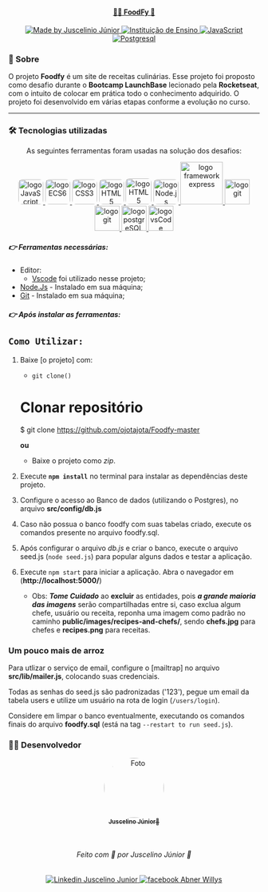 <h1 align="center">
  <a href="https://github.com/abner-starkasty/Foodfy/raw/master/readme-assets/chef.png"
  <img 
    src="/readme-assets/chef.png"
    width="200px"
    alt="Logo do LaunchBase">
</h1>

<h4 align="center">
  🍕🍗  FoodFy 🚀
</h4>

<p align="center">
  <a href="https://www.linkedin.com/in/juscelino-j%C3%BAnior-19aab5113/">
    <img 
      alt="Made by Juscelinio Júnior" 
      src="https://img.shields.io/badge/MADE%20BY-Juscelino%20Junior-%230077b5?style=flat-square&logo=linkedin">
  </a>
  
  <a href="https://rocketseat.com.br/">
    <img 
      alt="Instituição de Ensino" 
      src="https://img.shields.io/badge/-Rocketseat-%237159c1?style=flat-square&logo=apache-rocketMQ&logoColor=White">
  </a>

  <a href="https://www.javascript.com/">
    <img 
      alt="JavaScript" 
      src="https://img.shields.io/badge/STACK-JavaScript-%23F7DF1E?style=flat-square&logo=JAVASCRIPT">
  </a>

  <a href="https://www.postgresql.org/">
    <img 
      alt="Postgresql" 
      src="https://badgen.net/badge/icon/postgresql?icon=postgresql&label">
  </a>
  
  
### 🔖 Sobre

O projeto **Foodfy** é um site de receitas culinárias. Esse projeto foi proposto como desafio durante o **Bootcamp LaunchBase** lecionado pela **Rocketseat**, com o intuito de colocar em prática todo o conhecimento adquirido. O projeto foi desenvolvido em várias etapas conforme a evolução no curso.


------
### 🛠 Tecnologias utilizadas

<p align="center">
As seguintes ferramentas foram usadas na solução dos desafios:

<p align="center">
    <a href="https://www.javascript.com/">
        <img 
            src="/readme-assets/icon-javascript.svg" 
            alt="logo JavaScript"
            width="50px"
            style="border-radius: 8px;">
    </a>
    <a href="http://www.ecma-international.org/ecma-262/6.0/">
        <img 
            src="/readme-assets/icon-ecmascript6.svg" 
            alt="logo ECS6"
            width="50px"
            style="border-radius: 8px;">
    </a>
    <a href="https://developer.mozilla.org/en-US/docs/Web/CSS">
        <img 
            src="/readme-assets/icon-css3.svg" 
            alt="logo CSS3"
            width="50px"
            style="border-radius: 8px;">
    </a>
    <a href="https://developer.mozilla.org/en-US/docs/Web/HTML">
        <img 
            src="/readme-assets/icon-html5.svg" 
            alt="logo HTML5"
            width="50px"
            style="border-radius: 8px;">
    </a>
    <a href="https://mozilla.github.io/nunjucks/">
        <img 
            src="/readme-assets/icon-nunjucks.svg" 
            alt="logo HTML5"
            width="52px"
            style="border-radius: 8px;">
    </a>
    <a href="https://nodejs.org/en/">
        <img 
            src="/readme-assets/icon-nodejs.svg" 
            alt="logo Node.js"
            width="50px"
            style="border-radius: 8px;">
    </a>
    <a href="https://expressjs.com/">
        <img 
            src="/readme-assets/icon-express2.png" 
            alt="logo framework express"
            width="85px">
    </a>
    <a href="https://git-scm.com/">
        <img 
            src="/readme-assets/icon-git.svg" 
            alt="logo git"
            width="50px">
    </a>
    <a href="https://github.com/">
        <img 
            src="/readme-assets/icon-gitHub2.svg" 
            alt="logo git"
            width="50px">
    </a>
    <a href="https://www.postgresql.org/">
        <img 
            src="/readme-assets/icon-postgresql.svg" 
            alt="logo postgreSQL"
            width="50px">
    </a>
    <a href="https://code.visualstudio.com/">
        <img 
            src="/readme-assets/icon-vscode.svg" 
            alt="logo vsCode"
            width="50px">
    </a>
</p>

##### 👉 Ferramentas necessárias:
- Editor:
    - [Vscode](https://code.visualstudio.com/) foi utilizado nesse projeto; 
- [Node.Js](https://nodejs.org/en/) - Instalado em sua máquina;
- [Git](https://git-scm.com/downloads) - Instalado em sua máquina;

##### 👉 Após instalar as ferramentas:

## `Como Utilizar:`

1. Baixe [o projeto] com:
    * `git clone()`
    # Clonar repositório
    $ git clone https://github.com/ojotajota/Foodfy-master
    
    **ou**
    
    * Baixe o projeto como _zip_.

2. Execute **`npm install`** no terminal para instalar as dependências deste projeto.

3. Configure o acesso ao Banco de dados (utilizando o Postgres), no arquivo __src/config/db.js__

4. Caso não possua o banco foodfy com suas tabelas criado, execute os comandos presente no arquivo foodfy.sql.

5. Após configurar o arquivo _db.js_ e criar o banco, execute o arquivo seed.js (`node seed.js`) para popular alguns dados e testar a aplicação.

6. Execute `npm start` para iniciar a aplicação. Abra o navegador em (**http://localhost:5000/**)
    * Obs: ***Tome Cuidado*** ao __excluir__ as entidades, pois _**a grande maioria das imagens**_ serão compartilhadas entre si, caso exclua algum chefe, usuário ou receita, reponha uma imagem como padrão no caminho **public/images/recipes-and-chefs/**, sendo __chefs.jpg__ para chefes e __recipes.png__ para receitas.

### Um pouco mais de arroz

Para utlizar o serviço de email, configure o [mailtrap] no arquivo **src/lib/mailer.js**, colocando suas credenciais.

Todas as senhas do seed.js são padronizadas ('123'), pegue um email da tabela users e utilize um usuário na rota de login (`/users/login`).

Considere em limpar o banco eventualmente, executando os comandos finais do arquivo **foodfy.sql** (está na tag `--restart to run seed.js`).


### 👨‍💻 Desenvolvedor

<p align="center">
    <a href="https://app.rocketseat.com.br/me/juscelino-de-melo-costa-junior-1585162196">
        <img 
            style="border-radius: 50%;" 
            src="https://avatars2.githubusercontent.com/u/50853522?s=460&u=683e8a27c25840fc488651ba112accb3e74a75fa&v=4" 
            width="120px;" 
            alt="Foto">
        <br/>
        <sub><b>Juscelino Júnior🚀</b></sub>
    </a>
</p>
</br>
<h6 align="center">
    Feito com 💜 por Juscelino Júnior 🙌 
</h6>

<p align="center">
    <a href="https://www.linkedin.com/in/juscelino-júnior-19aab5113/">
        <img 
            alt="Linkedin Juscelino Junior" 
            src="https://img.shields.io/badge/-Juscelino%20Junior-%230077b5?style=flat-square&logo=linkedin">
    </a>
    <a href="https://www.facebook.com/juscelinomcjunior/">
        <img 
            alt="facebook Abner Willys" 
            src="https://img.shields.io/badge/-Juscelino%20Junior-%234267b2?style=flat-square&logo=facebook&logoColor=white">
    </a>
    
</p>
